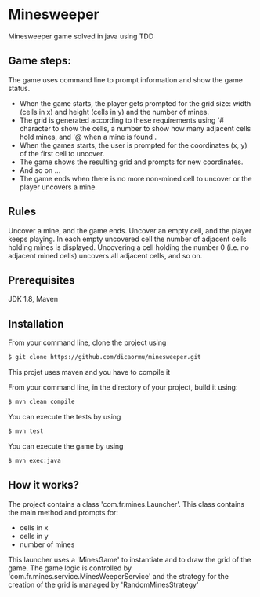 # Minesweeper
Minesweeper game solved in java using TDD

## Game steps:

The game uses command line to prompt information and show the game status.

- When the game starts, the player gets prompted for the grid size: width (cells in x) and height (cells in y)
and the number of mines.
- The grid is generated according to these requirements using '# character to show the cells, a number to show
how many adjacent cells hold mines, and '@ when a mine is found .
- When the games starts, the user is prompted for the coordinates (x, y) of the first cell to uncover.
- The game shows the resulting grid and prompts for new coordinates.
- And so on ...
- The game ends when there is no more non-mined cell to uncover or the player uncovers a mine.

## Rules

Uncover a mine, and the game ends.
Uncover an empty cell, and the player keeps playing.
In each empty uncovered cell the number of adjacent cells holding mines is displayed.
Uncovering a cell holding the number 0 (i.e. no adjacent mined cells) uncovers all adjacent cells, and so on.

## Prerequisites
JDK 1.8, Maven

## Installation

From your command line, clone the project using

```sh
$ git clone https://github.com/dicaormu/minesweeper.git
```

This projet uses maven and you have to compile it

From your command line, in the directory of your project, build it using:

```sh
$ mvn clean compile
```
You can execute the tests by using

```sh
$ mvn test
```

You can execute the game by using

```sh
$ mvn exec:java
```

## How it works?

The project contains a class 'com.fr.mines.Launcher'.
This class contains the main method and prompts for:
- cells in x
- cells in y
- number of mines

This launcher uses a 'MinesGame' to instantiate and to draw the grid of the game.
The game logic is controlled by 'com.fr.mines.service.MinesWeeperService' and the strategy for the creation of the grid
is managed by 'RandomMinesStrategy'







